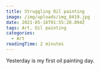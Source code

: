```yaml
---
title: Struggling Oil painting
image: /img/uploads/img_8419.jpg
date: 2021-05-16T01:55:20.894Z
tags: Art, Oil painting
categories:
  - Art
readingTime: 2 minutes
---
```

Yesterday is my first oil painting day.